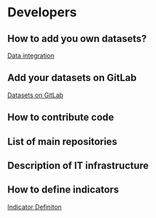 # Developers


## How to add you own datasets?

[Data integration](https://github.com/HotMaps/CI_DatasetIntegration)

## Add your datasets on GitLab

[Datasets on GitLab](https://gitlab.com/hotmaps)

## How to contribute code

## List of main repositories

## Description of IT infrastructure

## How to define indicators
[Indicator Definiton](indicator_readme)
